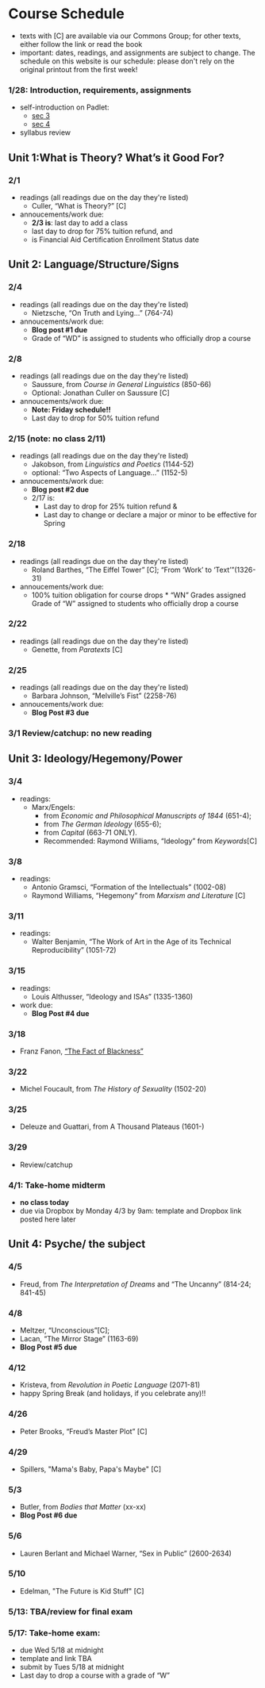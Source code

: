 
# **Course Schedule** 

* texts with [C] are available via our Commons Group; for other texts, either follow the link or read the book
* important: dates, readings, and assignments are subject to change. The schedule on this website is our schedule: please don't rely on the original printout from the first week!


###  1/28: Introduction, requirements, assignments
                                                                                                                                                                                                                                                                                                    
* self-introduction on Padlet:
	* [sec 3](https://huntercollege68.padlet.org/jallred/8bo2wqmozjchn1ru)
	* [sec 4](https://huntercollege68.padlet.org/jallred/vaeyxg4sv91clv8u)      
* syllabus review                                                                                                                                                                        

## Unit 1:What is Theory?  What’s it Good For?   
###                                                                                                                                                                                                                                                                                                                                                                                                                                                                                                 2/1                        
* readings (all readings due on the day they're listed)
	* Culler, “What is Theory?” [C] 
* annoucements/work due:
	* **2/3 is**: last day to add a class
	* last day to drop for 75% tuition refund, and 
	* is Financial Aid Certification Enrollment Status date                                                                                 

## Unit 2: Language/Structure/Signs                                                                                                                                                                                                                                                                                                                 
### 2/4                        
* readings (all readings due on the day they're listed)
	* Nietzsche, “On Truth and Lying…” (764-74)    
* annoucements/work due:
	* **Blog post #1 due**	
	* Grade of “WD” is assigned to students who officially drop a course                                                                                                                             

### 2/8 

* readings (all readings due on the day they're listed)
	* Saussure, from *Course in General Linguistics* (850-66) 
	* Optional: Jonathan Culler on Saussure [C]   
* annoucements/work due:
	* **Note: Friday schedule!!** 
	* Last day to drop for 50% tuition refund                                                                                                                                                                                  

### 2/15 (note: no class 2/11)
* readings (all readings due on the day they're listed)
	* Jakobson, from *Linguistics and Poetics*  (1144-52) 
	* optional: “Two Aspects of Language…” (1152-5)    
* annoucements/work due:
	* **Blog post #2 due**  
	* 2/17 is:   
		* Last day to drop for 25% tuition refund &  
		* Last day to change or declare a major or minor to be effective for Spring        

### 2/18
* readings (all readings due on the day they're listed)
	* Roland Barthes, “The Eiffel Tower” [C]; “From ‘Work’ to ‘Text’”(1326-31)                                  
* annoucements/work due:
	* 100% tuition obligation for course drops	* “WN” Grades assigned Grade of “W” assigned to students who officially drop a course                                                                                                                                                                                                                        

### 2/22
* readings (all readings due on the day they're listed)
	* Genette, from *Paratexts* [C]                                                                                

### 2/25
* readings (all readings due on the day they're listed)
	* Barbara Johnson, “Melville’s Fist” (2258-76)  
* annoucements/work due:
	* **Blog Post #3 due**

### 3/1                                                                                                                                                                                                                                                                                           Review/catchup: no new reading                                                                                                                                                                                                                                                                                                                          

## Unit 3: Ideology/Hegemony/Power                                                                                                                                                                                                                                                                                                                  
### 3/4                       
* readings:
	* Marx/Engels: 
		* from *Economic and Philosophical Manuscripts of 1844* (651-4); 
		* from *The German Ideology* (655-6); 
		* from *Capital* (663-71 ONLY). 
		* Recommended: Raymond Williams, “Ideology” from *Keywords*[C]                                                                                                                                                                                                        

		
### 3/8
* readings:
	* Antonio Gramsci, “Formation of the Intellectuals” (1002-08) 
	* Raymond Williams, “Hegemony” from *Marxism and Literature* [C]

### 3/11                      
* readings:
	* Walter Benjamin, “The Work of Art in the Age of its Technical Reproducibility” (1051-72)

### 3/15                  
* readings:
	* Louis Althusser, “Ideology and ISAs” (1335-1360)   
* work due:
	* **Blog Post #4 due** 
	
### 3/18
* Franz Fanon, [“The Fact of Blackness”](http://blogs.umass.edu/afroam391g-shabazz/files/2010/02/Frantz-Fanon.pdf)    [](https://blogs.stockton.edu/postcolonialstudies/a_dream_deferred/the-fact-of-blackness/)                                                                                                                             

### 3/22
* Michel Foucault, from *The History of Sexuality* (1502-20)                                                                                                                                                                                                                                                                                 

### 3/25
* Deleuze and Guattari, from A Thousand Plateaus (1601-)                                                                                                                                                                                                                                                     

### 3/29
* Review/catchup                                                                                                                                                                                                                                                                                                                             

### 4/1: Take-home midterm 
* **no class today**
* due via Dropbox by Monday 4/3 by 9am: template and Dropbox link posted here later

## Unit 4: Psyche/ the subject
### 4/5
* Freud, from *The Interpretation of Dreams* and “The Uncanny” (814-24; 841-45)                                                                                                                                                                                                                                                                

### 4/8
* Meltzer, “Unconscious”[C]; 
* Lacan, “The Mirror Stage” (1163-69)                                     
* **Blog Post #5 due**

### 4/12
* Kristeva, from *Revolution in Poetic Language* (2071-81)
* happy Spring Break (and holidays, if you celebrate any)!!                                                                                                                                                                                                                                                                                   

### 4/26
* Peter Brooks, “Freud’s Master Plot” [C]                                                                                                                                                                                                                                                                                                    

### 4/29
* Spillers, "Mama's Baby, Papa's Maybe" [C]

### 5/3
* Butler, from *Bodies that Matter* (xx-xx)
* **Blog Post #6 due**

### 5/6
* Lauren Berlant and Michael Warner, “Sex in Public” (2600-2634)

### 5/10
* Edelman, "The Future is Kid Stuff" [C]

### 5/13: TBA/review for final exam
### 5/17: Take-home exam: 
* due Wed 5/18 at midnight
* template and link TBA
* submit by Tues 5/18 at midnight
* Last day to drop a course with a grade of “W”
